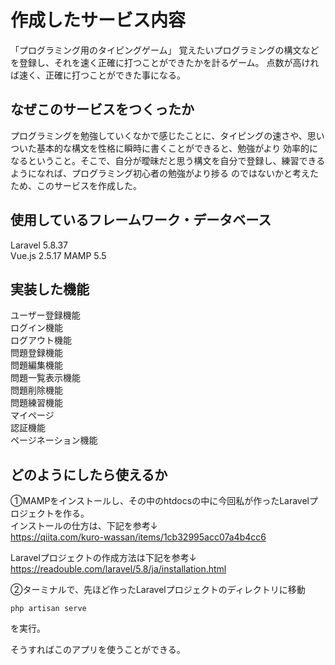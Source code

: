 # 作成したサービス内容  
「プログラミング用のタイピングゲーム」
覚えたいプログラミングの構文などを登録し、それを速く正確に打つことができたかを計るゲーム。
点数が高ければ速く、正確に打つことができた事になる。

## なぜこのサービスをつくったか
プログラミングを勉強していくなかで感じたことに、タイピングの速さや、思いついた基本的な構文を性格に瞬時に書くことができると、勉強がより
効率的になるということ。そこで、自分が曖昧だと思う構文を自分で登録し、練習できるようになれば、プログラミング初心者の勉強がより捗る
のではないかと考えたため、このサービスを作成した。



## 使用しているフレームワーク・データベース
Laravel 5.8.37  
Vue.js 2.5.17
MAMP 5.5

## 実装した機能
ユーザー登録機能  
ログイン機能  
ログアウト機能  
問題登録機能  
問題編集機能  
問題一覧表示機能  
問題削除機能  
問題練習機能  
マイページ  
認証機能  
ページネーション機能

## どのようにしたら使えるか  
①MAMPをインストールし、その中のhtdocsの中に今回私が作ったLaravelプロジェクトを作る。  
インストールの仕方は、下記を参考↓  
https://qiita.com/kuro-wassan/items/1cb32995acc07a4b4cc6  
  
Laravelプロジェクトの作成方法は下記を参考↓  
https://readouble.com/laravel/5.8/ja/installation.html  

②ターミナルで、先ほど作ったLaravelプロジェクトのディレクトリに移動  
```$xslt
php artisan serve
```

を実行。

そうすればこのアプリを使うことができる。


